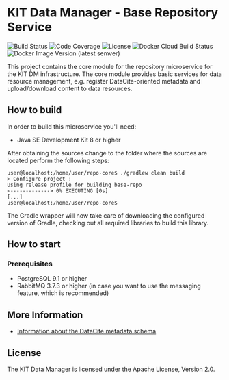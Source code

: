 # KIT Data Manager - Base Repository Service

![Build Status](https://img.shields.io/travis/kit-data-manager/base-repo.svg)
![Code Coverage](https://img.shields.io/coveralls/github/kit-data-manager/base-repo.svg)
![License](https://img.shields.io/github/license/kit-data-manager/repo-core.svg)
![Docker Cloud Build Status](https://img.shields.io/docker/cloud/build/kitdm/repo-core)
![Docker Image Version (latest semver)](https://img.shields.io/docker/v/kitdm/repo-core)

This project contains the core module for the repository microservice for the KIT DM infrastructure. The core module provides
basic services for data resource management, e.g. register DataCite-oriented metadata and upload/download content to data resources.

## How to build

In order to build this microservice you'll need:

* Java SE Development Kit 8 or higher

After obtaining the sources change to the folder where the sources are located perform the following steps:

```
user@localhost:/home/user/repo-core$ ./gradlew clean build
> Configure project :
Using release profile for building base-repo
<-------------> 0% EXECUTING [0s]
[...]
user@localhost:/home/user/repo-core$
```

The Gradle wrapper will now take care of downloading the configured version of 
Gradle, checking out all required libraries to build this library.

## How to start

### Prerequisites

* PostgreSQL 9.1 or higher
* RabbitMQ 3.7.3 or higher (in case you want to use the messaging feature, which is recommended)


## More Information

* [Information about the DataCite metadata schema](https://schema.datacite.org/)

## License

The KIT Data Manager is licensed under the Apache License, Version 2.0.
